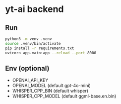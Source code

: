 # yt-ai backend

## Run

```bash
python3 -m venv .venv
source .venv/bin/activate
pip install -r requirements.txt
uvicorn app.main:app --reload --port 8000
```

## Env (optional)
- OPENAI_API_KEY
- OPENAI_MODEL (default gpt-4o-mini)
- WHISPER_CPP_BIN (default whisper)
- WHISPER_CPP_MODEL (default ggml-base.en.bin)
